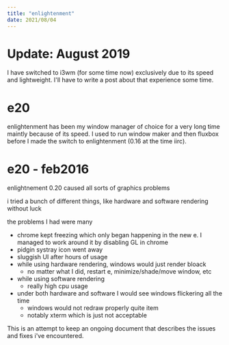 ```yaml
---
title: "enlightenment"
date: 2021/08/04
---
```


# Update: August 2019

I have switched to i3wm (for some time now) exclusively due to its speed and lightweight. I'll have to write a post about that experience
some time.



# e20


enlightenment has been my window manager of choice for a very long time maintly because of its speed. I used to run
window maker and then fluxbox before I made the switch to enlightenment (0.16 at the time iirc).

# e20 - feb2016
enlightnement 0.20 caused all sorts of graphics problems

i tried a bunch of different things, like hardware and software rendering without luck

the problems I had were many

- chrome kept freezing which only began happening in the new e. I managed to work around it by disabling GL in chrome
- pidgin systray icon went away
- sluggish UI after hours of usage
- while using hardware rendering, windows would just render bloack
  - no matter what I did, restart e, minimize/shade/move window, etc
- while using software rendering
  - really high cpu usage
- under both hardware and software I would see windows flickering all the time
  - windows would not redraw properly quite item
  - notably xterm which is just not acceptable

This is an attempt to keep an ongoing document that describes the issues and fixes i've encountered.
